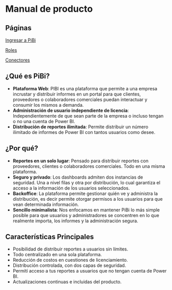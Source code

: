 # Manual de producto

## Páginas

[Ingresar a PiBi](ingresar_a_pibi.md)

[Roles](roles.md)

[Conectores](conectores.md)

## ¿Qué es PiBi?
- **Plataforma Web**: PIBI es una plataforma que permite a una empresa incrustar y distribuir informes en un portal para que clientes, proveedores o colaboradores comerciales puedan interactuar y consumir los mismos a demanda. ​
- **Administración de usuario independiente de licencia​**: Independientemente de que sean parte de la empresa o incluso tengan o no una cuenta de Power BI.​
- **Distribución de reportes ilimitada​**: Permite distribuir un número ilimitado de informes de Power BI con tantos usuarios como desee.​

## ¿Por qué?
- **Reportes en un solo lugar**: Pensado para distribuir reportes con proveedores, clientes o colaboradores comerciales. Todo en una misma plataforma.​
- ​**Seguro y privado​**: Los dashboards admiten dos instancias de seguridad. Una a nivel filas y otra por distribución, lo cual garantiza el acceso a la información de los usuarios seleccionados.​
- **Backoffice**​: La plataforma permite gestionar quién ve y administra la distribución,​ es decir permite otorgar permisos a los usuarios para que vean determinada información.​
- **Sencillo minimalista​**: Nos enfocamos en mantener PiBi lo más simple posible para que usuarios y administradores se concentren en lo que realmente importa, los informes y la administración segura.​

## Características Principales
- Posibilidad de distribuir reportes a usuarios sin límites.​
- Todo centralizado en una sola plataforma.​
- Reducción de costos en cuestiones de licenciamiento.​
- Distribución controlada, con dos capas de seguridad.​
- Permití acceso a tus reportes a usuarios que no tengan cuenta de Power BI.​
- Actualizaciones continuas e incluidas del producto.​